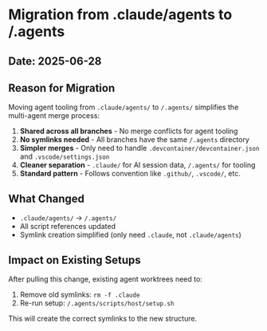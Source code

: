# Migration from .claude/agents to /.agents

## Date: 2025-06-28

## Reason for Migration

Moving agent tooling from `.claude/agents/` to `/.agents/` simplifies the multi-agent merge process:

1. **Shared across all branches** - No merge conflicts for agent tooling
2. **No symlinks needed** - All branches have the same `/.agents` directory
3. **Simpler merges** - Only need to handle `.devcontainer/devcontainer.json` and `.vscode/settings.json`
4. **Cleaner separation** - `.claude/` for AI session data, `/.agents/` for tooling
5. **Standard pattern** - Follows convention like `.github/`, `.vscode/`, etc.

## What Changed

- `.claude/agents/` → `/.agents/`
- All script references updated
- Symlink creation simplified (only need `.claude`, not `.claude/agents`)

## Impact on Existing Setups

After pulling this change, existing agent worktrees need to:
1. Remove old symlinks: `rm -f .claude`
2. Re-run setup: `/.agents/scripts/host/setup.sh`

This will create the correct symlinks to the new structure.
